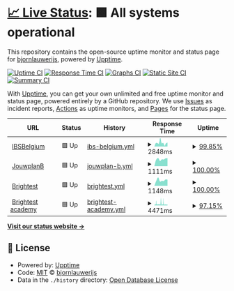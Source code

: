 # [📈 Live Status](https://bjornlauwerijs.github.io/upptime-monitor/): <!--live status--> **🟩 All systems operational**

This repository contains the open-source uptime monitor and status page for [bjornlauwerijs](https://demo.upptime.js.org), powered by [Upptime](https://github.com/upptime/upptime).

[![Uptime CI](https://github.com/bjornlauwerijs/upptime-monitor/workflows/Uptime%20CI/badge.svg)](https://github.com/bjornlauwerijs/upptime-monitor/actions?query=workflow%3A%22Uptime+CI%22)
[![Response Time CI](https://github.com/bjornlauwerijs/upptime-monitor/workflows/Response%20Time%20CI/badge.svg)](https://github.com/bjornlauwerijs/upptime-monitor/actions?query=workflow%3A%22Response+Time+CI%22)
[![Graphs CI](https://github.com/bjornlauwerijs/upptime-monitor/workflows/Graphs%20CI/badge.svg)](https://github.com/bjornlauwerijs/upptime-monitor/actions?query=workflow%3A%22Graphs+CI%22)
[![Static Site CI](https://github.com/bjornlauwerijs/upptime-monitor/workflows/Static%20Site%20CI/badge.svg)](https://github.com/bjornlauwerijs/upptime-monitor/actions?query=workflow%3A%22Static+Site+CI%22)
[![Summary CI](https://github.com/bjornlauwerijs/upptime-monitor/workflows/Summary%20CI/badge.svg)](https://github.com/bjornlauwerijs/upptime-monitor/actions?query=workflow%3A%22Summary+CI%22)

With [Upptime](https://upptime.js.org), you can get your own unlimited and free uptime monitor and status page, powered entirely by a GitHub repository. We use [Issues](https://github.com/bjornlauwerijs/upptime-monitor/issues) as incident reports, [Actions](https://github.com/bjornlauwerijs/upptime-monitor/actions) as uptime monitors, and [Pages](https://demo.upptime.js.org) for the status page.

<!--start: status pages-->
<!-- This summary is generated by Upptime (https://github.com/upptime/upptime) -->
<!-- Do not edit this manually, your changes will be overwritten -->
<!-- prettier-ignore -->
| URL | Status | History | Response Time | Uptime |
| --- | ------ | ------- | ------------- | ------ |
| <img alt="" src="https://icons.duckduckgo.com/ip3/www.ibsbelgium.org.ico" height="13"> [IBSBelgium](https://www.ibsbelgium.org/) | 🟩 Up | [ibs-belgium.yml](https://github.com/bjornlauwerijs/upptime-monitor/commits/HEAD/history/ibs-belgium.yml) | <details><summary><img alt="Response time graph" src="./graphs/ibs-belgium/response-time-week.png" height="20"> 2848ms</summary><br><a href="https://bjornlauwerijs.github.io/upptime-monitor/history/ibs-belgium"><img alt="Response time 2852" src="https://img.shields.io/endpoint?url=https%3A%2F%2Fraw.githubusercontent.com%2Fbjornlauwerijs%2Fupptime-monitor%2FHEAD%2Fapi%2Fibs-belgium%2Fresponse-time.json"></a><br><a href="https://bjornlauwerijs.github.io/upptime-monitor/history/ibs-belgium"><img alt="24-hour response time 3088" src="https://img.shields.io/endpoint?url=https%3A%2F%2Fraw.githubusercontent.com%2Fbjornlauwerijs%2Fupptime-monitor%2FHEAD%2Fapi%2Fibs-belgium%2Fresponse-time-day.json"></a><br><a href="https://bjornlauwerijs.github.io/upptime-monitor/history/ibs-belgium"><img alt="7-day response time 2848" src="https://img.shields.io/endpoint?url=https%3A%2F%2Fraw.githubusercontent.com%2Fbjornlauwerijs%2Fupptime-monitor%2FHEAD%2Fapi%2Fibs-belgium%2Fresponse-time-week.json"></a><br><a href="https://bjornlauwerijs.github.io/upptime-monitor/history/ibs-belgium"><img alt="30-day response time 2725" src="https://img.shields.io/endpoint?url=https%3A%2F%2Fraw.githubusercontent.com%2Fbjornlauwerijs%2Fupptime-monitor%2FHEAD%2Fapi%2Fibs-belgium%2Fresponse-time-month.json"></a><br><a href="https://bjornlauwerijs.github.io/upptime-monitor/history/ibs-belgium"><img alt="1-year response time 2852" src="https://img.shields.io/endpoint?url=https%3A%2F%2Fraw.githubusercontent.com%2Fbjornlauwerijs%2Fupptime-monitor%2FHEAD%2Fapi%2Fibs-belgium%2Fresponse-time-year.json"></a></details> | <details><summary><a href="https://bjornlauwerijs.github.io/upptime-monitor/history/ibs-belgium">99.85%</a></summary><a href="https://bjornlauwerijs.github.io/upptime-monitor/history/ibs-belgium"><img alt="All-time uptime 99.93%" src="https://img.shields.io/endpoint?url=https%3A%2F%2Fraw.githubusercontent.com%2Fbjornlauwerijs%2Fupptime-monitor%2FHEAD%2Fapi%2Fibs-belgium%2Fuptime.json"></a><br><a href="https://bjornlauwerijs.github.io/upptime-monitor/history/ibs-belgium"><img alt="24-hour uptime 100.00%" src="https://img.shields.io/endpoint?url=https%3A%2F%2Fraw.githubusercontent.com%2Fbjornlauwerijs%2Fupptime-monitor%2FHEAD%2Fapi%2Fibs-belgium%2Fuptime-day.json"></a><br><a href="https://bjornlauwerijs.github.io/upptime-monitor/history/ibs-belgium"><img alt="7-day uptime 99.85%" src="https://img.shields.io/endpoint?url=https%3A%2F%2Fraw.githubusercontent.com%2Fbjornlauwerijs%2Fupptime-monitor%2FHEAD%2Fapi%2Fibs-belgium%2Fuptime-week.json"></a><br><a href="https://bjornlauwerijs.github.io/upptime-monitor/history/ibs-belgium"><img alt="30-day uptime 99.96%" src="https://img.shields.io/endpoint?url=https%3A%2F%2Fraw.githubusercontent.com%2Fbjornlauwerijs%2Fupptime-monitor%2FHEAD%2Fapi%2Fibs-belgium%2Fuptime-month.json"></a><br><a href="https://bjornlauwerijs.github.io/upptime-monitor/history/ibs-belgium"><img alt="1-year uptime 99.93%" src="https://img.shields.io/endpoint?url=https%3A%2F%2Fraw.githubusercontent.com%2Fbjornlauwerijs%2Fupptime-monitor%2FHEAD%2Fapi%2Fibs-belgium%2Fuptime-year.json"></a></details>
| <img alt="" src="https://icons.duckduckgo.com/ip3/jouwplanb.com.ico" height="13"> [JouwplanB](http://jouwplanb.com/) | 🟩 Up | [jouwplan-b.yml](https://github.com/bjornlauwerijs/upptime-monitor/commits/HEAD/history/jouwplan-b.yml) | <details><summary><img alt="Response time graph" src="./graphs/jouwplan-b/response-time-week.png" height="20"> 1111ms</summary><br><a href="https://bjornlauwerijs.github.io/upptime-monitor/history/jouwplan-b"><img alt="Response time 1498" src="https://img.shields.io/endpoint?url=https%3A%2F%2Fraw.githubusercontent.com%2Fbjornlauwerijs%2Fupptime-monitor%2FHEAD%2Fapi%2Fjouwplan-b%2Fresponse-time.json"></a><br><a href="https://bjornlauwerijs.github.io/upptime-monitor/history/jouwplan-b"><img alt="24-hour response time 1268" src="https://img.shields.io/endpoint?url=https%3A%2F%2Fraw.githubusercontent.com%2Fbjornlauwerijs%2Fupptime-monitor%2FHEAD%2Fapi%2Fjouwplan-b%2Fresponse-time-day.json"></a><br><a href="https://bjornlauwerijs.github.io/upptime-monitor/history/jouwplan-b"><img alt="7-day response time 1111" src="https://img.shields.io/endpoint?url=https%3A%2F%2Fraw.githubusercontent.com%2Fbjornlauwerijs%2Fupptime-monitor%2FHEAD%2Fapi%2Fjouwplan-b%2Fresponse-time-week.json"></a><br><a href="https://bjornlauwerijs.github.io/upptime-monitor/history/jouwplan-b"><img alt="30-day response time 1291" src="https://img.shields.io/endpoint?url=https%3A%2F%2Fraw.githubusercontent.com%2Fbjornlauwerijs%2Fupptime-monitor%2FHEAD%2Fapi%2Fjouwplan-b%2Fresponse-time-month.json"></a><br><a href="https://bjornlauwerijs.github.io/upptime-monitor/history/jouwplan-b"><img alt="1-year response time 1498" src="https://img.shields.io/endpoint?url=https%3A%2F%2Fraw.githubusercontent.com%2Fbjornlauwerijs%2Fupptime-monitor%2FHEAD%2Fapi%2Fjouwplan-b%2Fresponse-time-year.json"></a></details> | <details><summary><a href="https://bjornlauwerijs.github.io/upptime-monitor/history/jouwplan-b">100.00%</a></summary><a href="https://bjornlauwerijs.github.io/upptime-monitor/history/jouwplan-b"><img alt="All-time uptime 99.80%" src="https://img.shields.io/endpoint?url=https%3A%2F%2Fraw.githubusercontent.com%2Fbjornlauwerijs%2Fupptime-monitor%2FHEAD%2Fapi%2Fjouwplan-b%2Fuptime.json"></a><br><a href="https://bjornlauwerijs.github.io/upptime-monitor/history/jouwplan-b"><img alt="24-hour uptime 100.00%" src="https://img.shields.io/endpoint?url=https%3A%2F%2Fraw.githubusercontent.com%2Fbjornlauwerijs%2Fupptime-monitor%2FHEAD%2Fapi%2Fjouwplan-b%2Fuptime-day.json"></a><br><a href="https://bjornlauwerijs.github.io/upptime-monitor/history/jouwplan-b"><img alt="7-day uptime 100.00%" src="https://img.shields.io/endpoint?url=https%3A%2F%2Fraw.githubusercontent.com%2Fbjornlauwerijs%2Fupptime-monitor%2FHEAD%2Fapi%2Fjouwplan-b%2Fuptime-week.json"></a><br><a href="https://bjornlauwerijs.github.io/upptime-monitor/history/jouwplan-b"><img alt="30-day uptime 100.00%" src="https://img.shields.io/endpoint?url=https%3A%2F%2Fraw.githubusercontent.com%2Fbjornlauwerijs%2Fupptime-monitor%2FHEAD%2Fapi%2Fjouwplan-b%2Fuptime-month.json"></a><br><a href="https://bjornlauwerijs.github.io/upptime-monitor/history/jouwplan-b"><img alt="1-year uptime 99.80%" src="https://img.shields.io/endpoint?url=https%3A%2F%2Fraw.githubusercontent.com%2Fbjornlauwerijs%2Fupptime-monitor%2FHEAD%2Fapi%2Fjouwplan-b%2Fuptime-year.json"></a></details>
| <img alt="" src="https://icons.duckduckgo.com/ip3/www.brightest.be.ico" height="13"> [Brightest](https://www.brightest.be/) | 🟩 Up | [brightest.yml](https://github.com/bjornlauwerijs/upptime-monitor/commits/HEAD/history/brightest.yml) | <details><summary><img alt="Response time graph" src="./graphs/brightest/response-time-week.png" height="20"> 1148ms</summary><br><a href="https://bjornlauwerijs.github.io/upptime-monitor/history/brightest"><img alt="Response time 1153" src="https://img.shields.io/endpoint?url=https%3A%2F%2Fraw.githubusercontent.com%2Fbjornlauwerijs%2Fupptime-monitor%2FHEAD%2Fapi%2Fbrightest%2Fresponse-time.json"></a><br><a href="https://bjornlauwerijs.github.io/upptime-monitor/history/brightest"><img alt="24-hour response time 1247" src="https://img.shields.io/endpoint?url=https%3A%2F%2Fraw.githubusercontent.com%2Fbjornlauwerijs%2Fupptime-monitor%2FHEAD%2Fapi%2Fbrightest%2Fresponse-time-day.json"></a><br><a href="https://bjornlauwerijs.github.io/upptime-monitor/history/brightest"><img alt="7-day response time 1148" src="https://img.shields.io/endpoint?url=https%3A%2F%2Fraw.githubusercontent.com%2Fbjornlauwerijs%2Fupptime-monitor%2FHEAD%2Fapi%2Fbrightest%2Fresponse-time-week.json"></a><br><a href="https://bjornlauwerijs.github.io/upptime-monitor/history/brightest"><img alt="30-day response time 1145" src="https://img.shields.io/endpoint?url=https%3A%2F%2Fraw.githubusercontent.com%2Fbjornlauwerijs%2Fupptime-monitor%2FHEAD%2Fapi%2Fbrightest%2Fresponse-time-month.json"></a><br><a href="https://bjornlauwerijs.github.io/upptime-monitor/history/brightest"><img alt="1-year response time 1153" src="https://img.shields.io/endpoint?url=https%3A%2F%2Fraw.githubusercontent.com%2Fbjornlauwerijs%2Fupptime-monitor%2FHEAD%2Fapi%2Fbrightest%2Fresponse-time-year.json"></a></details> | <details><summary><a href="https://bjornlauwerijs.github.io/upptime-monitor/history/brightest">100.00%</a></summary><a href="https://bjornlauwerijs.github.io/upptime-monitor/history/brightest"><img alt="All-time uptime 99.90%" src="https://img.shields.io/endpoint?url=https%3A%2F%2Fraw.githubusercontent.com%2Fbjornlauwerijs%2Fupptime-monitor%2FHEAD%2Fapi%2Fbrightest%2Fuptime.json"></a><br><a href="https://bjornlauwerijs.github.io/upptime-monitor/history/brightest"><img alt="24-hour uptime 100.00%" src="https://img.shields.io/endpoint?url=https%3A%2F%2Fraw.githubusercontent.com%2Fbjornlauwerijs%2Fupptime-monitor%2FHEAD%2Fapi%2Fbrightest%2Fuptime-day.json"></a><br><a href="https://bjornlauwerijs.github.io/upptime-monitor/history/brightest"><img alt="7-day uptime 100.00%" src="https://img.shields.io/endpoint?url=https%3A%2F%2Fraw.githubusercontent.com%2Fbjornlauwerijs%2Fupptime-monitor%2FHEAD%2Fapi%2Fbrightest%2Fuptime-week.json"></a><br><a href="https://bjornlauwerijs.github.io/upptime-monitor/history/brightest"><img alt="30-day uptime 100.00%" src="https://img.shields.io/endpoint?url=https%3A%2F%2Fraw.githubusercontent.com%2Fbjornlauwerijs%2Fupptime-monitor%2FHEAD%2Fapi%2Fbrightest%2Fuptime-month.json"></a><br><a href="https://bjornlauwerijs.github.io/upptime-monitor/history/brightest"><img alt="1-year uptime 99.90%" src="https://img.shields.io/endpoint?url=https%3A%2F%2Fraw.githubusercontent.com%2Fbjornlauwerijs%2Fupptime-monitor%2FHEAD%2Fapi%2Fbrightest%2Fuptime-year.json"></a></details>
| <img alt="" src="https://icons.duckduckgo.com/ip3/academy.brightest.be.ico" height="13"> [Brightest academy](https://academy.brightest.be/) | 🟩 Up | [brightest-academy.yml](https://github.com/bjornlauwerijs/upptime-monitor/commits/HEAD/history/brightest-academy.yml) | <details><summary><img alt="Response time graph" src="./graphs/brightest-academy/response-time-week.png" height="20"> 4471ms</summary><br><a href="https://bjornlauwerijs.github.io/upptime-monitor/history/brightest-academy"><img alt="Response time 3927" src="https://img.shields.io/endpoint?url=https%3A%2F%2Fraw.githubusercontent.com%2Fbjornlauwerijs%2Fupptime-monitor%2FHEAD%2Fapi%2Fbrightest-academy%2Fresponse-time.json"></a><br><a href="https://bjornlauwerijs.github.io/upptime-monitor/history/brightest-academy"><img alt="24-hour response time 4161" src="https://img.shields.io/endpoint?url=https%3A%2F%2Fraw.githubusercontent.com%2Fbjornlauwerijs%2Fupptime-monitor%2FHEAD%2Fapi%2Fbrightest-academy%2Fresponse-time-day.json"></a><br><a href="https://bjornlauwerijs.github.io/upptime-monitor/history/brightest-academy"><img alt="7-day response time 4471" src="https://img.shields.io/endpoint?url=https%3A%2F%2Fraw.githubusercontent.com%2Fbjornlauwerijs%2Fupptime-monitor%2FHEAD%2Fapi%2Fbrightest-academy%2Fresponse-time-week.json"></a><br><a href="https://bjornlauwerijs.github.io/upptime-monitor/history/brightest-academy"><img alt="30-day response time 4227" src="https://img.shields.io/endpoint?url=https%3A%2F%2Fraw.githubusercontent.com%2Fbjornlauwerijs%2Fupptime-monitor%2FHEAD%2Fapi%2Fbrightest-academy%2Fresponse-time-month.json"></a><br><a href="https://bjornlauwerijs.github.io/upptime-monitor/history/brightest-academy"><img alt="1-year response time 3927" src="https://img.shields.io/endpoint?url=https%3A%2F%2Fraw.githubusercontent.com%2Fbjornlauwerijs%2Fupptime-monitor%2FHEAD%2Fapi%2Fbrightest-academy%2Fresponse-time-year.json"></a></details> | <details><summary><a href="https://bjornlauwerijs.github.io/upptime-monitor/history/brightest-academy">97.15%</a></summary><a href="https://bjornlauwerijs.github.io/upptime-monitor/history/brightest-academy"><img alt="All-time uptime 99.71%" src="https://img.shields.io/endpoint?url=https%3A%2F%2Fraw.githubusercontent.com%2Fbjornlauwerijs%2Fupptime-monitor%2FHEAD%2Fapi%2Fbrightest-academy%2Fuptime.json"></a><br><a href="https://bjornlauwerijs.github.io/upptime-monitor/history/brightest-academy"><img alt="24-hour uptime 99.59%" src="https://img.shields.io/endpoint?url=https%3A%2F%2Fraw.githubusercontent.com%2Fbjornlauwerijs%2Fupptime-monitor%2FHEAD%2Fapi%2Fbrightest-academy%2Fuptime-day.json"></a><br><a href="https://bjornlauwerijs.github.io/upptime-monitor/history/brightest-academy"><img alt="7-day uptime 97.15%" src="https://img.shields.io/endpoint?url=https%3A%2F%2Fraw.githubusercontent.com%2Fbjornlauwerijs%2Fupptime-monitor%2FHEAD%2Fapi%2Fbrightest-academy%2Fuptime-week.json"></a><br><a href="https://bjornlauwerijs.github.io/upptime-monitor/history/brightest-academy"><img alt="30-day uptime 99.34%" src="https://img.shields.io/endpoint?url=https%3A%2F%2Fraw.githubusercontent.com%2Fbjornlauwerijs%2Fupptime-monitor%2FHEAD%2Fapi%2Fbrightest-academy%2Fuptime-month.json"></a><br><a href="https://bjornlauwerijs.github.io/upptime-monitor/history/brightest-academy"><img alt="1-year uptime 99.71%" src="https://img.shields.io/endpoint?url=https%3A%2F%2Fraw.githubusercontent.com%2Fbjornlauwerijs%2Fupptime-monitor%2FHEAD%2Fapi%2Fbrightest-academy%2Fuptime-year.json"></a></details>

<!--end: status pages-->

[**Visit our status website →**](https://demo.upptime.js.org)

## 📄 License

- Powered by: [Upptime](https://github.com/upptime/upptime)
- Code: [MIT](./LICENSE) © [bjornlauwerijs](https://demo.upptime.js.org)
- Data in the `./history` directory: [Open Database License](https://opendatacommons.org/licenses/odbl/1-0/)
